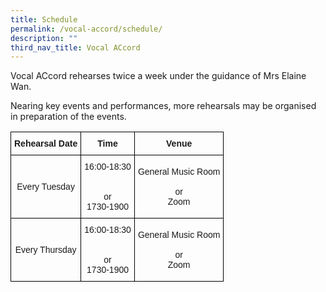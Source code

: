 ```yaml
---
title: Schedule
permalink: /vocal-accord/schedule/
description: ""
third_nav_title: Vocal ACcord
---
```

Vocal ACcord rehearses twice a week under the guidance of Mrs Elaine Wan.

Nearing key events and performances, more rehearsals may be organised in preparation of the events.

<style type="text/css">
.tg  {border-collapse:collapse;border-spacing:0;}
.tg td{border-color:black;border-style:solid;border-width:1px;font-family:Arial, sans-serif;font-size:14px;
  overflow:hidden;padding:10px 5px;word-break:normal;}
.tg th{border-color:black;border-style:solid;border-width:1px;font-family:Arial, sans-serif;font-size:14px;
  font-weight:normal;overflow:hidden;padding:10px 5px;word-break:normal;}
.tg .tg-baqh{text-align:center;vertical-align:top}
.tg .tg-wa1i{font-weight:bold;text-align:center;vertical-align:middle}
.tg .tg-nrix{text-align:center;vertical-align:middle}
</style>
<table class="tg">
<thead>
  <tr>
    <th class="tg-wa1i">Rehearsal Date</th>
    <th class="tg-wa1i">Time</th>
    <th class="tg-wa1i">Venue</th>
  </tr>
</thead>
<tbody>
  <tr>
    <td class="tg-nrix">Every Tuesday</td>
    <td class="tg-baqh"><span style="font-weight:400">16:00-18:30</span><br><br><br>or<br>1730-1900</td>
    <td class="tg-nrix">General Music Room<br><br>or<br>Zoom</td>
  </tr>
  <tr>
    <td class="tg-nrix">Every Thursday</td>
    <td class="tg-baqh"><span style="font-weight:400">16:00-18:30</span><br><br><br>or<br>1730-1900</td>
    <td class="tg-nrix">General Music Room<br><br>or<br>Zoom</td>
  </tr>
</tbody>
</table>